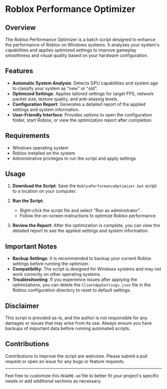 # Roblox Performance Optimizer

## Overview

The Roblox Performance Optimizer is a batch script designed to enhance the performance of Roblox on Windows systems. It analyzes your system's capabilities and applies optimized settings to improve gameplay smoothness and visual quality based on your hardware configuration.

## Features

- **Automatic System Analysis**: Detects GPU capabilities and system age to classify your system as "new" or "old".
- **Optimized Settings**: Applies tailored settings for target FPS, network packet size, texture quality, and anti-aliasing levels.
- **Configuration Report**: Generates a detailed report of the applied settings and system information.
- **User-Friendly Interface**: Provides options to open the configuration folder, start Roblox, or view the optimization report after completion.

## Requirements

- Windows operating system
- Roblox installed on the system
- Administrative privileges to run the script and apply settings

## Usage

1. **Download the Script**: Save the `RobloxPerformanceOptimizer.bat` script to a location on your computer.

2. **Run the Script**:
   - Right-click the script file and select "Run as administrator".
   - Follow the on-screen instructions to optimize Roblox performance.

3. **Review the Report**: After the optimization is complete, you can view the detailed report to see the applied settings and system information.

## Important Notes

- **Backup Settings**: It is recommended to backup your current Roblox settings before running the optimizer.
- **Compatibility**: The script is designed for Windows systems and may not work correctly on other operating systems.
- **Troubleshooting**: If you experience issues after applying the optimizations, you can delete the `ClientAppSettings.json` file in the Roblox configuration directory to reset to default settings.

## Disclaimer

This script is provided as-is, and the author is not responsible for any damages or issues that may arise from its use. Always ensure you have backups of important data before running automated scripts.

## Contributions

Contributions to improve the script are welcome. Please submit a pull request or open an issue for any bugs or feature requests.



---

Feel free to customize this `README.md` file to better fit your project's specific needs or add additional sections as necessary.
